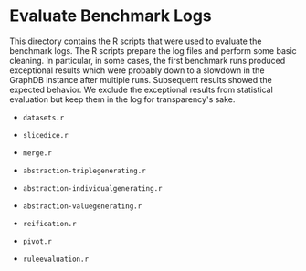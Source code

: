 # Evaluate Benchmark Logs

This directory contains the R scripts that were used to evaluate the benchmark logs. The R scripts prepare the log files and perform some basic cleaning. In particular, in some cases, the first benchmark runs produced exceptional results which were probably down to a slowdown in the GraphDB instance after multiple runs. Subsequent results showed the expected behavior. We exclude the exceptional results from statistical evaluation but keep them in the log for transparency's sake.

- `datasets.r`

- `slicedice.r`
- `merge.r`
- `abstraction-triplegenerating.r`
- `abstraction-individualgenerating.r`
- `abstraction-valuegenerating.r`
- `reification.r`
- `pivot.r`

- `ruleevaluation.r`
